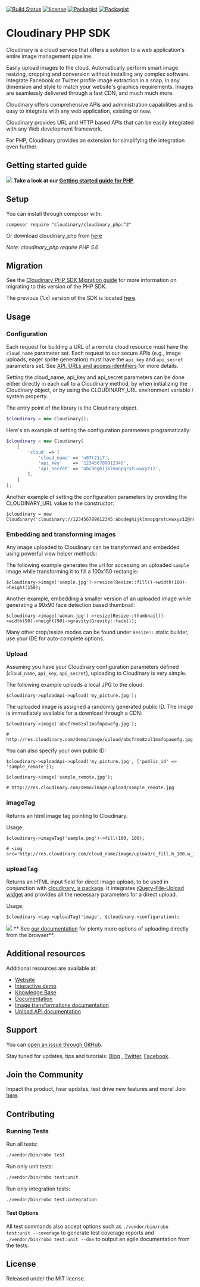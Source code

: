 [![Build Status](https://travis-ci.com/cloudinary/cloudinary_php.svg)](https://travis-ci.com/cloudinary/cloudinary_php) [![license](https://img.shields.io/github/license/cloudinary/cloudinary_php.svg?maxAge=2592000)]() [![Packagist](https://img.shields.io/packagist/v/cloudinary/cloudinary_php.svg?maxAge=2592000)]() [![Packagist](https://img.shields.io/packagist/dt/cloudinary/cloudinary_php.svg?maxAge=2592000)]()

Cloudinary PHP SDK
==================

Cloudinary is a cloud service that offers a solution to a web application's entire image management pipeline.

Easily upload images to the cloud. Automatically perform smart image resizing, cropping and conversion without
installing any complex software. Integrate Facebook or Twitter profile image extraction in a snap, in any dimension and
style to match your website's graphics requirements. Images are seamlessly delivered through a fast CDN, and much much
more.

Cloudinary offers comprehensive APIs and administration capabilities and is easy to integrate with any web application,
existing or new.

Cloudinary provides URL and HTTP based APIs that can be easily integrated with any Web development framework.

For PHP, Cloudinary provides an extension for simplifying the integration even further.


## Getting started guide
![](http://res.cloudinary.com/cloudinary/image/upload/see_more_bullet.png)  **Take a look at our [Getting started guide for PHP](http://cloudinary.com/documentation/php_integration)**.


## Setup ######################################################################

You can install through composer with:

```
composer require "cloudinary/cloudinary_php:^2"
```

Or download cloudinary_php from [here](https://github.com/cloudinary/cloudinary_php)

*Note: cloudinary_php require PHP 5.6*

## Migration

See the [Cloudinary PHP SDK Migration guide](https://cloudinary.com/documentation/php2_migration) for more information
on migrating to this version of the PHP SDK.

The previous (1.x) version of the SDK is located [here](https://github.com/cloudinary/cloudinary_php/tree/support/1.x).

## Usage

### Configuration

Each request for building a URL of a remote cloud resource must have the `cloud_name` parameter set. Each request to our
secure APIs (e.g., image uploads, eager sprite generation) must have the `api_key` and `api_secret` parameters set.
See [API, URLs and access identifiers](http://cloudinary.com/documentation/api_and_access_identifiers) for more details.

Setting the cloud_name, api_key and api_secret parameters can be done either directly in each call to a Cloudinary
method, by when initializing the Cloudinary object, or by using the CLOUDINARY_URL environment variable / system
property.

The entry point of the library is the Cloudinary object.

```php
$cloudinary = new Cloudinary();
```

Here's an example of setting the configuration parameters programatically:

```php
$cloudinary = new Cloudinary(
    [
        'cloud' => [
            'cloud_name' => 'n07t21i7',
            'api_key'    => '123456789012345',
            'api_secret' => 'abcdeghijklmnopqrstuvwxyz12',
        ],
    ]
);
```

Another example of setting the configuration parameters by providing the CLOUDINARY_URL value to the constructor:

    $cloudinary = new Cloudinary('cloudinary://123456789012345:abcdeghijklmnopqrstuvwxyz12@n07t21i7');

### Embedding and transforming images

Any image uploaded to Cloudinary can be transformed and embedded using powerful view helper methods:

The following example generates the url for accessing an uploaded `sample` image while transforming it to fill a 100x150
rectangle:

```
$cloudinary->image('sample.jpg')->resize(Resize::fill()->width(100)->height(150);
```

Another example, embedding a smaller version of an uploaded image while generating a 90x90 face detection based
thumbnail:

```
$cloudinary->image('woman.jpg')->resize(Resize::thumbnail()->width(90)->height(90)->gravity(Gravity::face());
```

Many other crop/resize modes can be found under `Resize::` static builder, use your IDE for auto-complete options.

### Upload

Assuming you have your Cloudinary configuration parameters defined (`cloud_name`, `api_key`, `api_secret`), uploading to
Cloudinary is very simple.

The following example uploads a local JPG to the cloud:

```
$cloudinary->uploadApi->upload('my_picture.jpg');
```

The uploaded image is assigned a randomly generated public ID. The image is immediately available for a download through
a CDN:

```
$cloudinary->image('abcfrmo8zul1mafopawefg.jpg');

# http://res.cloudinary.com/demo/image/upload/abcfrmo8zul1mafopawefg.jpg
```

You can also specify your own public ID:

```
$cloudinary->uploadApi->upload('my_picture.jpg', ['public_id' => 'sample_remote']);

$cloudinary->image('sample_remote.jpg');

# http://res.cloudinary.com/demo/image/upload/sample_remote.jpg
```

### imageTag

Returns an html image tag pointing to Cloudinary.

Usage:

```
$cloudinary->imageTag('sample.png')->fill(100, 100);

# <img src='http://res.cloudinary.com/cloud_name/image/upload/c_fill,h_100,w_100/sample.png'/>
```

### uploadTag

Returns an HTML input field for direct image upload, to be used in conjunction
with [cloudinary\_js package](https://github.com/cloudinary/cloudinary_js/). It
integrates [jQuery-File-Upload widget](https://github.com/blueimp/jQuery-File-Upload) and provides all the necessary
parameters for a direct upload.

Usage:

```
$cloudinary->tag->uploadTag('image', $cloudinary->configuration);
```

![](https://res.cloudinary.com/cloudinary/image/upload/see_more_bullet.png) **
See [our documentation](https://cloudinary.com/documentation/php_image_and_video_upload#direct_uploading_from_the_browser)
for plenty more options of uploading directly from the browser**.

## Additional resources ##########################################################

Additional resources are available at:

* [Website](https://cloudinary.com)
* [Interactive demo](https://demo.cloudinary.com/default)
* [Knowledge Base](https://support.cloudinary.com/hc/en-us)
* [Documentation](https://cloudinary.com/documentation)
* [Image transformations documentation](https://cloudinary.com/documentation/image_transformations)
* [Upload API documentation](https://cloudinary.com/documentation/upload_images)

## Support

You can [open an issue through GitHub](https://github.com/cloudinary/cloudinary_php/issues).

Stay tuned for updates, tips and tutorials: [Blog](https://cloudinary.com/blog)
, [Twitter](https://twitter.com/cloudinary), [Facebook](https://www.facebook.com/Cloudinary).

## Join the Community ##########################################################

Impact the product, hear updates, test drive new features and more!
Join [here](https://www.facebook.com/groups/CloudinaryCommunity).

## Contributing ##########################################################

### Running Tests

Run all tests:

```bash
./vendor/bin/robo test
```

Run only unit tests:

```bash
./vendor/bin/robo test:unit
```

Run only integration tests:

```bash
./vendor/bin/robo test:integration
```

#### Test Options

All test commands also accept options such as `./vendor/bin/robo test:unit --coverage` to generate test coverage reports
and `./vendor/bin/robo test:unit --dox` to output an agile documentation from the tests.

## License #######################################################################

Released under the MIT license. 
